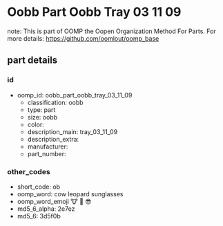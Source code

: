 # Oobb Part Oobb Tray 03 11 09  

note: This is part of OOMP the Oopen Organization Method For Parts. For more details: https://github.com/oomlout/oomp_base

##  part details





### id
* oomp_id: oobb_part_oobb_tray_03_11_09
  * classification: oobb
  * type: part
  * size: oobb
  * color: 
  * description_main: tray_03_11_09
  * description_extra: 
  * manufacturer: 
  * part_number: 

### other_codes
* short_code: ob
* oomp_word: cow leopard sunglasses
* oomp_word_emoji :cow: :leopard: :sunglasses:
* md5_6_alpha: 2e7ez
* md5_6: 3d5f0b